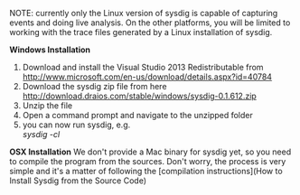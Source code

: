 NOTE: currently only the Linux version of sysdig is capable of capturing events and doing live analysis. On the other platforms, you will be limited to working with the trace files generated by a Linux installation of sysdig.

**Windows Installation**  
1. Download and install the Visual Studio 2013 Redistributable from http://www.microsoft.com/en-us/download/details.aspx?id=40784  
2. Download the sysdig zip file from here http://download.draios.com/stable/windows/sysdig-0.1.612.zip  
3. Unzip the file  
4. Open a command prompt and navigate to the unzipped folder  
5. you can now run sysdig, e.g.  
_sysdig -cl_
 

**OSX Installation**
We don't provide a Mac binary for sysdig yet, so you need to compile the program from the sources. Don't worry, the process is very simple and it's a matter of following the 
[compilation instructions](How to Install Sysdig from the Source Code)